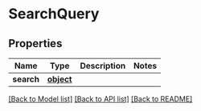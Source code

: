 # SearchQuery

## Properties
Name | Type | Description | Notes
------------ | ------------- | ------------- | -------------
**search** | [**object**](.md) |  | 

[[Back to Model list]](../README.md#documentation-for-models) [[Back to API list]](../README.md#documentation-for-api-endpoints) [[Back to README]](../README.md)


